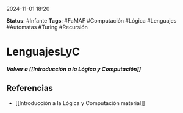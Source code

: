 2024-11-01 18:20

__Status__: #Infante 
__Tags__: #FaMAF #Computación #Lógica #Lenguajes #Automatas #Turing #Recursión
# LenguajesLyC

##### Volver a [[Introducción a la Lógica y Computación]]


## Referencias

- [[Introducción a la Lógica y Computación material]]
